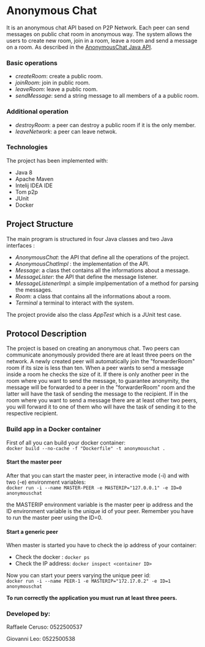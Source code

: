 # Anonymous Chat

It is an anonymous chat API based on P2P Network. Each peer can send messages on public chat room in anonymous way. The system allows the users to create new room, join in a room, leave a room and send a message on a room. As described in the [AnonymousChat Java API](https://github.com/spagnuolocarmine/distributedsystems/blob/master/challenges/AnonymousChat.java).

### Basic operations

- *createRoom*: create a public room.
- *joinRoom*: join in public room.
- *leaveRoom*: leave a public room.
- *sendMessage*: send a string message to all members of a  a public room.

### Additional operation

- *destroyRoom*: a peer can destroy a public room if it is the only member.
- *leaveNetwork*: a peer can leave netwok.

### Technologies

The project has been implemented with:

- Java 8
- Apache Maven
- Intelij IDEA IDE
- Tom p2p
- JUnit
- Docker

## Project Structure

The main program is structured in four Java classes and two Java interfaces : 

- *AnonymousChat*: the API that define all the operations of the project.
- _AnonymousChatImpl_ : the implementation of the API.	
- _Message_: a class thet contains all the informations about a message.
- _MessageLister_: the API that define the message listener.
- _MessageListenerImpl_: a simple implpementation of a method for parsing the messages.
- _Room_: a class that contains all the informations about a room.
- _Terminal_ a terminal to interact with the system.

The project provide also the class _AppTest_ which is a JUnit test case.

## Protocol Description


The project is based on creating an anonymous chat. Two peers can communicate anonymously provided there are at least three peers on the network. A newly created peer will automatically join the "forwarderRoom" room if its size is less than ten. When a peer wants to send a message inside a room he checks the size of it. If there is only another peer in the room where you want to send the message, to guarantee anonymity, the message will be forwarded to a peer in the "forwarderRoom" room and the latter will have the task of sending the message to the recipient. If in the room where you want to send a message there are at least other two peers, you will forward it to one of  them who will have the task of sending it to the respective recipient.


### Build app in a Docker container

First of all you can build your docker container:  
```docker build --no-cache -f "Dockerfile" -t anonymouschat .```

#### Start the master peer

After that you can start the master peer, in interactive mode (-i) and with two (-e) environment variables:  
```docker run -i --name MASTER-PEER -e MASTERIP="127.0.0.1" -e ID=0 anonymouschat```

the MASTERIP environment variable is the master peer ip address and the ID environment variable is the unique id of your peer. Remember you have to run the master peer using the ID=0.

#### Start a generic peer

When master is started you have to check the ip address of your container:

- Check the docker <container ID>: ```docker ps```
- Check the IP address: ```docker inspect <container ID>```

Now you can start your peers varying the unique peer id:  
```docker run -i --name PEER-1 -e MASTERIP="172.17.0.2" -e ID=1 anonymouschat```

**To run correctly the application you must run at least three peers.**

### Developed by:

Raffaele Ceruso: 0522500537

Giovanni Leo: 0522500538